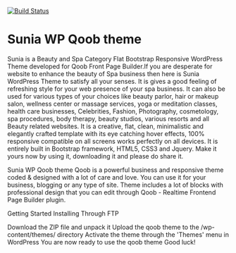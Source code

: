 [![Build Status](https://travis-ci.org/Automattic/_s.svg?branch=master)](https://travis-ci.org/Automattic/_s)

Sunia WP Qoob theme
===

Sunia is a Beauty and Spa Category Flat Bootstrap Responsive WordPress Theme developed for Qoob Front Page Builder.If you are desperate for website to enhance the beauty of Spa business then here is Sunia WordPress Theme to satisfy all your senses. It is gives a good feeling of refreshing style for your web presence of your spa business. It can also be used for various types of your choices like beauty parlor, hair or makeup salon, wellness center or massage services, yoga or meditation classes, health care businesses, Celebrities, Fashion, Photography, cosmetology, spa procedures, body therapy, beauty studios, various resorts and all Beauty related websites. It is a creative, flat, clean, minimalistic and elegantly crafted template with its eye catching hover effects, 100% responsive compatible on all screens works perfectly on all devices. It is entirely built in Bootstrap framework, HTML5, CSS3 and Jquery. Make it yours now by using it, downloading it and please do share it.

Sunia WP Qoob theme
Qoob is a powerful business and responsive theme coded & designed with a lot of care and love. You can use it for your business, blogging or any type of site. Theme includes a lot of blocks with professional design that you can edit through Qoob - Realtime Frontend Page Builder plugin.

Getting Started
Installing Through FTP

Download the ZIP file and unpack it
Upload the qoob theme to the /wp-content/themes/ directory
Activate the theme through the 'Themes' menu in WordPress
You are now ready to use the qoob theme
Good luck!

